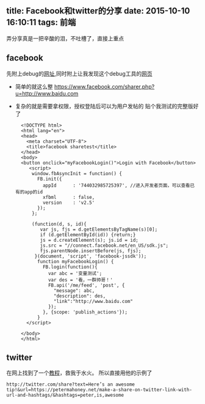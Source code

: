 title: Facebook和twitter的分享
date: 2015-10-10 16:10:11
tags: 前端
---
弄分享真是一把辛酸的泪，不吐槽了，直接上重点
## facebook
先附上debug的[网址](https://developers.facebook.com/tools/debug/),同时附上让我发现这个debug工具的[网页](http://fundesigner.net/facebook-cache/)
- 简单的就这么整
	https://www.facebook.com/sharer.php?u=http://www.baidu.com
- 复杂的就是需要拿权限，授权登陆后可以为用户发帖的
	贴个我测试的完整版好了

		<!DOCTYPE html>
		<html lang="en">
		<head>
		  <meta charset="UTF-8">
		  <title>facebook sharetest</title>
		</head>
		<body>
		<button onclick="myFacebookLogin()">Login with Facebook</button>
		   <script>
		    window.fbAsyncInit = function() {
		      FB.init({
		        appId      : '744032985725397', //进入开发者页面，可以查看已有的app的id
		        xfbml      : false,
		        version    : 'v2.5'
		      }); 
		    };
		    
		    (function(d, s, id){
		       var js, fjs = d.getElementsByTagName(s)[0];
		       if (d.getElementById(id)) {return;}
		       js = d.createElement(s); js.id = id;
		       js.src = "//connect.facebook.net/en_US/sdk.js";
		       fjs.parentNode.insertBefore(js, fjs);
		     }(document, 'script', 'facebook-jssdk'));
		      function myFacebookLogin() {
		        FB.login(function(){         
		          var abc = '变量测试';
		          var des = '看，一群帅哥！'
		          FB.api('/me/feed', 'post', {
	              	"message": abc,
	                "description": des,
	              	"link":"http://www.baidu.com"		            
		          });
		        }, {scope: 'publish_actions'});       
		      }    
		  </script>
		  
		</body>
		</html>

## twitter
在网上找到了一个[教程](https://petermahoney.net/make-a-share-on-twitter-link-with-url-and-hashtags/)，救我于水火。
所以直接用他的示例了

	http://twitter.com/share?text=Here’s an awesome tip!&url=https://petermahoney.net/make-a-share-on-twitter-link-with-url-and-hashtags/&hashtags=peter,is,awesome



